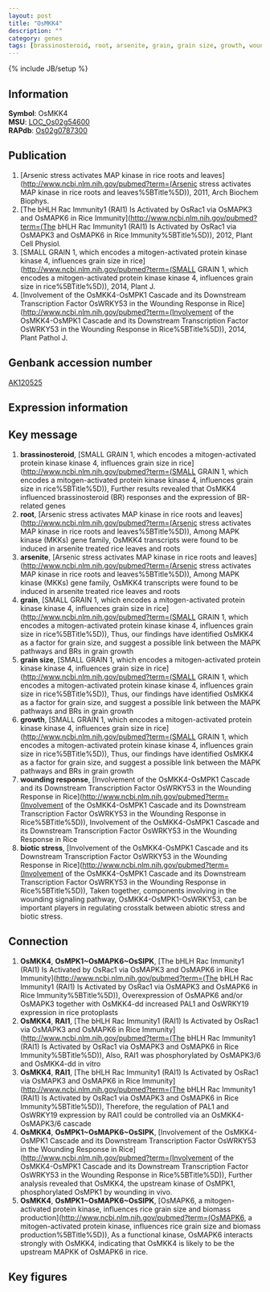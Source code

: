 ```yaml
---
layout: post
title: "OsMKK4"
description: ""
category: genes
tags: [brassinosteroid, root, arsenite, grain, grain size, growth, wounding response, biotic stress, Gene]
---
```

{% include JB/setup %}

## Information
__Symbol__: OsMKK4  
__MSU__: [LOC_Os02g54600](http://rice.plantbiology.msu.edu/cgi-bin/ORF_infopage.cgi?orf=LOC_Os02g54600)  
__RAPdb__: [Os02g0787300](http://rapdb.dna.affrc.go.jp/viewer/gbrowse_details/irgsp1?name=Os02g0787300)  

## Publication
1. [Arsenic stress activates MAP kinase in rice roots and leaves](http://www.ncbi.nlm.nih.gov/pubmed?term=(Arsenic stress activates MAP kinase in rice roots and leaves%5BTitle%5D)), 2011, Arch Biochem Biophys.
2. [The bHLH Rac Immunity1 (RAI1) Is Activated by OsRac1 via OsMAPK3 and OsMAPK6 in Rice Immunity](http://www.ncbi.nlm.nih.gov/pubmed?term=(The bHLH Rac Immunity1 (RAI1) Is Activated by OsRac1 via OsMAPK3 and OsMAPK6 in Rice Immunity%5BTitle%5D)), 2012, Plant Cell Physiol.
3. [SMALL GRAIN 1, which encodes a mitogen-activated protein kinase kinase 4, influences grain size in rice](http://www.ncbi.nlm.nih.gov/pubmed?term=(SMALL GRAIN 1, which encodes a mitogen-activated protein kinase kinase 4, influences grain size in rice%5BTitle%5D)), 2014, Plant J.
4. [Involvement of the OsMKK4-OsMPK1 Cascade and its Downstream Transcription Factor OsWRKY53 in the Wounding Response in Rice](http://www.ncbi.nlm.nih.gov/pubmed?term=(Involvement of the OsMKK4-OsMPK1 Cascade and its Downstream Transcription Factor OsWRKY53 in the Wounding Response in Rice%5BTitle%5D)), 2014, Plant Pathol J.

## Genbank accession number
[AK120525](http://www.ncbi.nlm.nih.gov/nuccore/AK120525)

## Expression information

## Key message
1. __brassinosteroid__, [SMALL GRAIN 1, which encodes a mitogen-activated protein kinase kinase 4, influences grain size in rice](http://www.ncbi.nlm.nih.gov/pubmed?term=(SMALL GRAIN 1, which encodes a mitogen-activated protein kinase kinase 4, influences grain size in rice%5BTitle%5D)),  Further results revealed that OsMKK4 influenced brassinosteroid (BR) responses and the expression of BR-related genes
2. __root__, [Arsenic stress activates MAP kinase in rice roots and leaves](http://www.ncbi.nlm.nih.gov/pubmed?term=(Arsenic stress activates MAP kinase in rice roots and leaves%5BTitle%5D)),  Among MAPK kinase (MKKs) gene family, OsMKK4 transcripts were found to be induced in arsenite treated rice leaves and roots
3. __arsenite__, [Arsenic stress activates MAP kinase in rice roots and leaves](http://www.ncbi.nlm.nih.gov/pubmed?term=(Arsenic stress activates MAP kinase in rice roots and leaves%5BTitle%5D)),  Among MAPK kinase (MKKs) gene family, OsMKK4 transcripts were found to be induced in arsenite treated rice leaves and roots
4. __grain__, [SMALL GRAIN 1, which encodes a mitogen-activated protein kinase kinase 4, influences grain size in rice](http://www.ncbi.nlm.nih.gov/pubmed?term=(SMALL GRAIN 1, which encodes a mitogen-activated protein kinase kinase 4, influences grain size in rice%5BTitle%5D)),  Thus, our findings have identified OsMKK4 as a factor for grain size, and suggest a possible link between the MAPK pathways and BRs in grain growth
5. __grain size__, [SMALL GRAIN 1, which encodes a mitogen-activated protein kinase kinase 4, influences grain size in rice](http://www.ncbi.nlm.nih.gov/pubmed?term=(SMALL GRAIN 1, which encodes a mitogen-activated protein kinase kinase 4, influences grain size in rice%5BTitle%5D)),  Thus, our findings have identified OsMKK4 as a factor for grain size, and suggest a possible link between the MAPK pathways and BRs in grain growth
6. __growth__, [SMALL GRAIN 1, which encodes a mitogen-activated protein kinase kinase 4, influences grain size in rice](http://www.ncbi.nlm.nih.gov/pubmed?term=(SMALL GRAIN 1, which encodes a mitogen-activated protein kinase kinase 4, influences grain size in rice%5BTitle%5D)),  Thus, our findings have identified OsMKK4 as a factor for grain size, and suggest a possible link between the MAPK pathways and BRs in grain growth
7. __wounding response__, [Involvement of the OsMKK4-OsMPK1 Cascade and its Downstream Transcription Factor OsWRKY53 in the Wounding Response in Rice](http://www.ncbi.nlm.nih.gov/pubmed?term=(Involvement of the OsMKK4-OsMPK1 Cascade and its Downstream Transcription Factor OsWRKY53 in the Wounding Response in Rice%5BTitle%5D)), Involvement of the OsMKK4-OsMPK1 Cascade and its Downstream Transcription Factor OsWRKY53 in the Wounding Response in Rice
8. __biotic stress__, [Involvement of the OsMKK4-OsMPK1 Cascade and its Downstream Transcription Factor OsWRKY53 in the Wounding Response in Rice](http://www.ncbi.nlm.nih.gov/pubmed?term=(Involvement of the OsMKK4-OsMPK1 Cascade and its Downstream Transcription Factor OsWRKY53 in the Wounding Response in Rice%5BTitle%5D)), Taken together, components involving in the wounding signaling pathway, OsMKK4-OsMPK1-OsWRKY53, can be important players in regulating crosstalk between abiotic stress and biotic stress.

## Connection
1. __OsMKK4__, __OsMPK1~OsMAPK6~OsSIPK__, [The bHLH Rac Immunity1 (RAI1) Is Activated by OsRac1 via OsMAPK3 and OsMAPK6 in Rice Immunity](http://www.ncbi.nlm.nih.gov/pubmed?term=(The bHLH Rac Immunity1 (RAI1) Is Activated by OsRac1 via OsMAPK3 and OsMAPK6 in Rice Immunity%5BTitle%5D)),  Overexpression of OsMAPK6 and/or OsMAPK3 together with OsMKK4-dd increased PAL1 and OsWRKY19 expression in rice protoplasts
2. __OsMKK4__, __RAI1__, [The bHLH Rac Immunity1 (RAI1) Is Activated by OsRac1 via OsMAPK3 and OsMAPK6 in Rice Immunity](http://www.ncbi.nlm.nih.gov/pubmed?term=(The bHLH Rac Immunity1 (RAI1) Is Activated by OsRac1 via OsMAPK3 and OsMAPK6 in Rice Immunity%5BTitle%5D)),  Also, RAI1 was phosphorylated by OsMAPK3/6 and OsMKK4-dd in vitro
3. __OsMKK4__, __RAI1__, [The bHLH Rac Immunity1 (RAI1) Is Activated by OsRac1 via OsMAPK3 and OsMAPK6 in Rice Immunity](http://www.ncbi.nlm.nih.gov/pubmed?term=(The bHLH Rac Immunity1 (RAI1) Is Activated by OsRac1 via OsMAPK3 and OsMAPK6 in Rice Immunity%5BTitle%5D)),  Therefore, the regulation of PAL1 and OsWRKY19 expression by RAI1 could be controlled via an OsMKK4-OsMAPK3/6 cascade
4. __OsMKK4__, __OsMPK1~OsMAPK6~OsSIPK__, [Involvement of the OsMKK4-OsMPK1 Cascade and its Downstream Transcription Factor OsWRKY53 in the Wounding Response in Rice](http://www.ncbi.nlm.nih.gov/pubmed?term=(Involvement of the OsMKK4-OsMPK1 Cascade and its Downstream Transcription Factor OsWRKY53 in the Wounding Response in Rice%5BTitle%5D)), Further analysis revealed that OsMKK4, the upstream kinase of OsMPK1, phosphorylated OsMPK1 by wounding in vivo.
5. __OsMKK4__, __OsMPK1~OsMAPK6~OsSIPK__, [OsMAPK6, a mitogen-activated protein kinase, influences rice grain size and biomass production](http://www.ncbi.nlm.nih.gov/pubmed?term=(OsMAPK6, a mitogen-activated protein kinase, influences rice grain size and biomass production%5BTitle%5D)), As a functional kinase, OsMAPK6 interacts strongly with OsMKK4, indicating that OsMKK4 is likely to be the upstream MAPKK of OsMAPK6 in rice.

## Key figures


